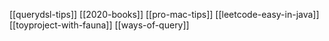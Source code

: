 [[querydsl-tips]]
[[2020-books]]
[[pro-mac-tips]]
[[leetcode-easy-in-java]]
[[toyproject-with-fauna]]
[[ways-of-query]]
